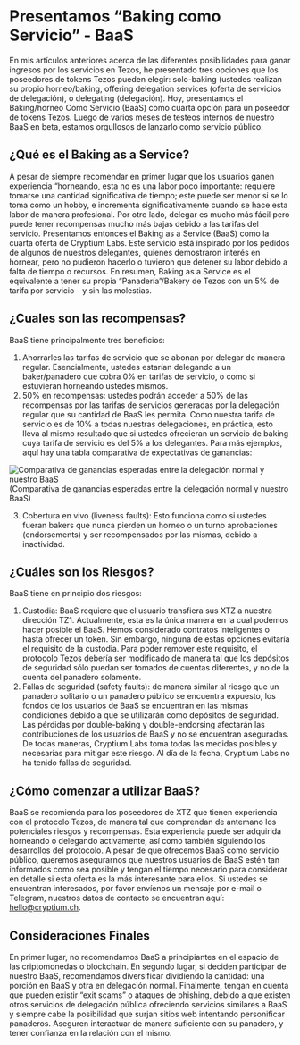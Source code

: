# Presentamos “Baking como Servicio” - BaaS
En mis artículos anteriores acerca de las diferentes posibilidades para ganar ingresos por los servicios en Tezos, he presentado tres opciones que los poseedores de tokens Tezos pueden elegir: solo-baking (ustedes realizan su propio horneo/baking, offering delegation services (oferta de servicios de delegación), o delegating (delegación). Hoy, presentamos el Baking/horneo Como Servicio (BaaS) como cuarta opción para un poseedor de tokens Tezos. Luego de varios meses de testeos internos de nuestro BaaS en beta, estamos orgullosos de lanzarlo como servicio público.

## ¿Qué es el Baking as a Service?
A pesar de siempre recomendar en primer lugar que los usuarios ganen experiencia “horneando, esta no es una labor poco importante: requiere tomarse una cantidad significativa de tiempo; este puede ser menor si se lo toma como un hobby, e incrementa significativamente cuando se hace esta labor de manera profesional. Por otro lado, delegar es mucho más fácil pero puede tener recompensas mucho más bajas debido a las tarifas del servicio. 
Presentamos entonces el Baking as a Service (BaaS) como la cuarta oferta de Cryptium Labs. Este servicio está inspirado por los pedidos de algunos de nuestros delegantes, quienes demostraron interés en hornear, pero no pudieron hacerlo o tuvieron que detener su labor debido a falta de tiempo o recursos. En resumen, Baking as a Service es el equivalente a tener su propia “Panadería”/Bakery de Tezos con un 5% de tarifa por servicio - y sin las molestias. 

## ¿Cuales son las recompensas?
BaaS tiene principalmente tres beneficios: 
1. Ahorrarles las tarifas de servicio que se abonan por delegar de manera regular. Esencialmente, ustedes estarían delegando a un baker/panadero que cobra 0% en tarifas de servicio, o como si estuvieran horneando ustedes mismos.
2. 50% en recompensas: ustedes podrán acceder a 50% de las recompensas por las tarifas de servicios generadas por la delegación regular que su cantidad de BaaS les permita. Como nuestra tarifa de servicio es de 10% a todas nuestras delegaciones, en práctica, esto lleva al mismo resultado que si ustedes ofrecieran un servicio de baking cuya tarifa de servicio es del 5% a los delegantes. Para más ejemplos, aquí hay una tabla comparativa de expectativas de ganancias:

![Comparativa de ganancias esperadas entre la delegación normal y nuestro BaaS](https://github.com/cryptiumlabs/library/blob/master/tezos/figures/BaaS-spanish.png "Comparativa de ganancias esperadas entre la delegación normal y nuestro BaaS")
(Comparativa de ganancias esperadas entre la delegación normal y nuestro BaaS)

3. Cobertura en vivo (liveness faults): Esto funciona como si ustedes fueran bakers que nunca pierden un horneo o un turno aprobaciones (endorsements) y ser recompensados por las mismas, debido a inactividad. 

## ¿Cuáles son los Riesgos? 
BaaS tiene en principio dos riesgos: 
1. Custodia: BaaS requiere que el usuario transfiera sus XTZ a nuestra dirección TZ1. Actualmente, esta es la única manera en la cual podemos hacer posible el BaaS. Hemos considerado contratos inteligentes o hasta ofrecer un token. Sin embargo, ninguna de estas opciones evitaría el requisito de la custodia. Para poder remover este requisito, el protocolo Tezos debería ser modificado de manera tal que los depósitos de seguridad sólo puedan ser tomados de cuentas diferentes, y no de la cuenta del panadero solamente.
2. Fallas de seguridad (safety faults): de manera similar al riesgo que un panadero solitario o un panadero público se encuentra expuesto, los fondos de los usuarios de BaaS se encuentran en las mismas condiciones debido a que se utilizarán como depósitos de seguridad. Las pérdidas por double-baking y double-endorsing afectarán las contribuciones de los usuarios de BaaS y no se encuentran aseguradas. De todas maneras, Cryptium Labs toma todas las medidas posibles y necesarias para mitigar este riesgo. Al día de la fecha, Cryptium Labs no ha tenido fallas de seguridad. 

## ¿Cómo comenzar a utilizar BaaS?
BaaS se recomienda para los poseedores de XTZ que tienen experiencia con el protocolo Tezos, de manera tal que comprendan de antemano los potenciales riesgos y recompensas. Esta experiencia puede ser adquirida horneando o delegando activamente, así como también siguiendo los desarrollos del protocolo. 
A pesar de que ofrecemos BaaS como servicio público, queremos asegurarnos que nuestros usuarios de BaaS estén tan informados como sea posible y tengan el tiempo necesario para considerar en detalle si esta oferta es la más interesante para ellos. Si ustedes se encuentran interesados, por favor envíenos un mensaje por e-mail o Telegram, nuestros datos de contacto se encuentran aquí: hello@cryptium.ch.
 
## Consideraciones Finales 
En primer lugar, no recomendamos BaaS a principiantes en el espacio de las criptomonedas o blockchain. En segundo lugar, si deciden participar de nuestro BaaS, recomendamos diversificar dividiendo la cantidad: una porción en BaaS y otra en delegación normal. Finalmente, tengan en cuenta que pueden existir “exit scams” o ataques de phishing, debido a que existen otros servicios de delegación pública ofreciendo servicios similares a BaaS y siempre cabe la posibilidad que surjan sitios web intentando personificar panaderos. Aseguren interactuar de manera suficiente con su panadero, y tener confianza en la relación con el mismo. 
